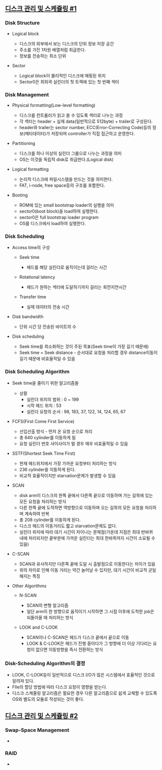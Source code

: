 ## [디스크 관리 및 스케쥴링 #1](https://core.ewha.ac.kr/publicview/C0101020140523151255773807?vmode=f)

### Disk Structure

- Logical block
  - 디스크의 외부에서 보는 디스크의 단위 정보 저장 공간
  - 주소를 가진 1차원 배열처럼 취급한다.
  - 정보를 전송하는 최소 단위

- Sector
  - Logical block이 물리적인 디스크에 매핑된 위치
  - Sector0은 최외곽 실린더의 첫 트랙에 있는 첫 번째 섹터


### Disk Management

- Physical formatting(Low-level formatting)
  - 디스크를 컨트롤러가 읽고 쓸 수 있도록 섹터로 나누는 과정
  - 각 섹터는 header + 실제 data(일반적으로 512byte) + trailer로 구성된다.
  - header와 trailer는 sector number, ECC(Error-Correcting Code)등의 정보(메타데이터)가 저장되며 controller가 직접 접근하고 운영한다.

- Partitioning
  - 디스크를 하나 이상의 실린더 그룹으로 나누는 과정을 의미
  - OS는 이것을 독립적 disk로 취급한다.(Logical disk)

- Logical formatting
  - 논리적 디스크에 파일시스템을 만드는 것을 의미한다.
  - FAT, i-node, free space등의 구조를 포함한다.

- Booting
  - ROM에 있는 small bootstrap loader의 실행을 의미
  - sector0(boot block)을 load하여 실행한다.
  - sector0은 full bootstrap loader program
  - OS를 디스크에서 load하여 실행한다.


### Disk Scheduling

- Access time의 구성
  - Seek time
    - 헤드를 해당 실린더로 움직이는데 걸리는 시간

  - Rotational latency
    - 헤드가 원하는 섹터에 도달하기까지 걸리는 회전지연시간

  - Transfer time
    - 실제 데이터의 전송 시간

- Disk bandwidth
  - 단위 시간 당 전송된 바이트의 수

- Disk scheduling
  - Seek time을 최소화하는 것이 주된 목표(Seek time이 가장 길기 때문에)
  - Seek time = Seek distance - 순서대로 요청을 처리할 경우 distance이동이 길기 때문에 비효율적일 수 있음


### Disk Scheduling Algorithm

- Seek time을 줄이기 위한 알고리즘들
  - 상황
    - 실린더 위치의 범위 : 0 ~ 199
    - 시작 헤드 위치 : 53 
    - 실린더 요청의 순서 : 98, 183, 37, 122, 14, 124, 65, 67

- FCFS(First Come First Service)
  - 선입선출 방식 - 먼저 온 요청 순으로 처리
  - 총 640 cylinder를 이동하게 됨
  - 요청 실린더 번호 사이사이가 멀 경우 매우 비효율적일 수 있음

- SSTF(Shortest Seek Time First)
  - 현재 헤드위치에서 가장 가까운 요청부터 처리하는 방식
  - 236 cylinder을 이동하게 된다.
  - 비교적 효율적이지만 starvation문제가 발생할 수 있음

- SCAN
  - disk arm이 디스크의 한쪽 끝에서 다른쪽 끝으로 이동하며 가는 길목에 있는 모든 요청을 처리하는 방식
  - 다른 한쪽 끝에 도착하면 역방향으로 이동하며 오는 길목의 모든 요청을 처리하며 계속하여 반복
  - 총 208 cylinder를 이동하게 된다.
  - 디스크 헤드의 이동거리도 짧고 starvation문제도 없다.
  - 실린더 위치에 따라 대기 시간이 차이나는 문제점(가운데 지점은 최대 반바퀴 내에 처리되지만 끝부분에 가까운 실린더는 최대 한바퀴까지 시간이 소요될 수 있음)

- C-SCAN
  - SCAN과 유사하지만 다른쪽 끝에 도달 시 출발점으로 이동한다는 차이가 있음
  - 위의 차이로 인해 이동 거리는 약간 늘어날 수 있지만, 대기 시간이 비교적 균일해지는 특징

- Other Algorithms
  - N-SCAN
    - SCAN의 변형 알고리즘
    - 일단 arm이 한 방향으로 움직이기 시작하면 그 시점 이후에 도착한 job은 되돌아올 때 처리하는 방식

  - LOOK and C-LOOK
    - SCAN이나 C-SCAN은 헤드가 디스크 끝에서 끝으로 이동
    - LOOK & C-LOOK은 헤드가 진행 중이다가 그 방향에 더 이상 기다리는 요청이 없으면 이동방향을 즉시 전환하는 방식


### Disk-Scheduling Algorithm의 결정

- LOOK, C-LOOK등이 일반적으로 디스크 I/O가 많은 시스템에서 효율적인 것으로 알려져 있다.
- FIle의 할당 방법에 따라 디스크 요청이 영향을 받는다.
- 디스크 스케줄링 알고리즘은 필요한 경우 다른 알고리즘으로 쉽게 교체할 수 있도록 OS와 별도의 모듈로 작성되는 것이 좋다.

## [디스크 관리 및 스케쥴링 #2](https://core.ewha.ac.kr/publicview/C0101020140527124647396004?vmode=f)

### Swap-Space Management

- 

### RAID

-
